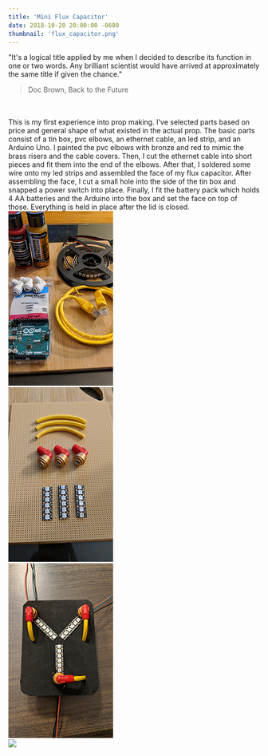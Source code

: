 ```yaml
---
title: 'Mini Flux Capacitor'
date: 2018-10-20 20:00:00 -0600
thumbnail: 'flux_capacitor.png'
---
```

"It's a logical title applied by me when I decided to describe its function in one or two words. Any brilliant scientist would have arrived at approximately the same title if given the chance."
<!-- more -->
<blockquote class='blockquote'>
<footer class='blockquote-footer'>Doc Brown, Back to the Future</footer>
</blockquote>
<br/><br/>
This is my first experience into prop making.  I've selected parts based on price and general shape of what existed in the actual prop.  The basic parts consist of a tin box, pvc elbows, an ethernet cable, an led strip, and an Arduino Uno.  I painted the pvc elbows with bronze and red to mimic the brass risers and the cable covers.  Then, I cut the ethernet cable into short pieces and fit them into the end of the elbows.  After that, I soldered some wire onto my led strips and assembled the face of my flux capacitor.  After assembling the face, I cut a small hole into the side of the tin box and snapped a power switch into place.  Finally, I fit the battery pack which holds 4 AA batteries and the Arduino into the box and set the face on top of those.  Everything is held in place after the lid is closed.

<div class='row'>
	<div class='col'>
		<img class='mx-auto d-block' src='/img/projects/misc/flux_capacitor_1.png' />
	</div>
	<div class='col'>
		<img class='mx-auto d-block' src='/img/projects/misc/flux_capacitor_2.png' />
	</div>
	<div class='col'>
		<img class='mx-auto d-block' src='/img/projects/misc/flux_capacitor_3.png' />
	</div>
	<div class='col'>
		<img class='mx-auto d-block' src='/img/projects/misc/flux_capacitor.gif' />
	</div>
</div>